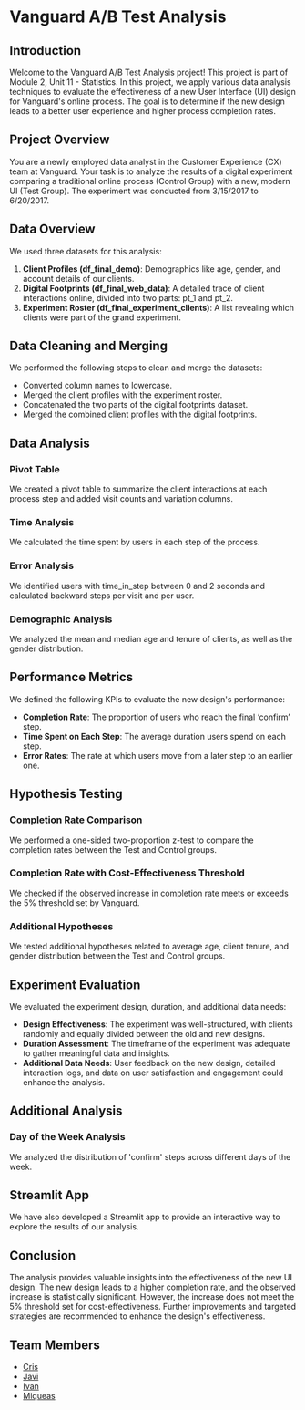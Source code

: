 # Vanguard A/B Test Analysis

## Introduction
Welcome to the Vanguard A/B Test Analysis project! This project is part of Module 2, Unit 11 - Statistics. In this project, we apply various data analysis techniques to evaluate the effectiveness of a new User Interface (UI) design for Vanguard's online process. The goal is to determine if the new design leads to a better user experience and higher process completion rates.

## Project Overview
You are a newly employed data analyst in the Customer Experience (CX) team at Vanguard. Your task is to analyze the results of a digital experiment comparing a traditional online process (Control Group) with a new, modern UI (Test Group). The experiment was conducted from 3/15/2017 to 6/20/2017.

## Data Overview
We used three datasets for this analysis:
1. **Client Profiles (df_final_demo)**: Demographics like age, gender, and account details of our clients.
2. **Digital Footprints (df_final_web_data)**: A detailed trace of client interactions online, divided into two parts: pt_1 and pt_2.
3. **Experiment Roster (df_final_experiment_clients)**: A list revealing which clients were part of the grand experiment.

## Data Cleaning and Merging
We performed the following steps to clean and merge the datasets:
- Converted column names to lowercase.
- Merged the client profiles with the experiment roster.
- Concatenated the two parts of the digital footprints dataset.
- Merged the combined client profiles with the digital footprints.

## Data Analysis
### Pivot Table
We created a pivot table to summarize the client interactions at each process step and added visit counts and variation columns.

### Time Analysis
We calculated the time spent by users in each step of the process.

### Error Analysis
We identified users with time_in_step between 0 and 2 seconds and calculated backward steps per visit and per user.

### Demographic Analysis
We analyzed the mean and median age and tenure of clients, as well as the gender distribution.

## Performance Metrics
We defined the following KPIs to evaluate the new design's performance:
- **Completion Rate**: The proportion of users who reach the final ‘confirm’ step.
- **Time Spent on Each Step**: The average duration users spend on each step.
- **Error Rates**: The rate at which users move from a later step to an earlier one.

## Hypothesis Testing
### Completion Rate Comparison
We performed a one-sided two-proportion z-test to compare the completion rates between the Test and Control groups.

### Completion Rate with Cost-Effectiveness Threshold
We checked if the observed increase in completion rate meets or exceeds the 5% threshold set by Vanguard.

### Additional Hypotheses
We tested additional hypotheses related to average age, client tenure, and gender distribution between the Test and Control groups.

## Experiment Evaluation
We evaluated the experiment design, duration, and additional data needs:
- **Design Effectiveness**: The experiment was well-structured, with clients randomly and equally divided between the old and new designs.
- **Duration Assessment**: The timeframe of the experiment was adequate to gather meaningful data and insights.
- **Additional Data Needs**: User feedback on the new design, detailed interaction logs, and data on user satisfaction and engagement could enhance the analysis.

## Additional Analysis
### Day of the Week Analysis
We analyzed the distribution of 'confirm' steps across different days of the week.

## Streamlit App
We have also developed a Streamlit app to provide an interactive way to explore the results of our analysis.

## Conclusion
The analysis provides valuable insights into the effectiveness of the new UI design. The new design leads to a higher completion rate, and the observed increase is statistically significant. However, the increase does not meet the 5% threshold set for cost-effectiveness. Further improvements and targeted strategies are recommended to enhance the design's effectiveness.

## Team Members
- [Cris](https://github.com/cdeniaca)
- [Javi](https://github.com/JavierRodriguezdeCea)
- [Ivan](https://github.com/Ivannnsr)
- [Miqueas](https://github.com/miqueasmd)


